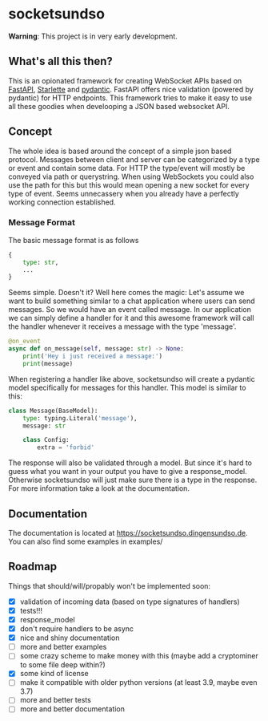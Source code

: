 # socketsundso

**Warning**: This project is in very early development.

## What's all this then?
This is an opionated framework for creating WebSocket APIs based on [FastAPI](https://fastapi.tiangolo.com/), [Starlette](https://www.starlette.io/) and [pydantic](https://pydantic-docs.helpmanual.io/).
FastAPI offers nice validation (powered by pydantic) for HTTP endpoints. This framework tries to make it easy to use all these goodies when develooping a JSON based websocket API.

## Concept
The whole idea is based around the concept of a simple json based protocol. Messages between client and server can be categorized by a type or event and contain some data.
For HTTP the type/event will mostly be conveyed via path or querystring. When using WebSockets you could also use the path for this but this would mean opening a new socket for every type of event. Seems unnecassery when you already have a perfectly working connection established.

### Message Format
The basic message format is as follows
```python
{
	type: str,
	...
}
```

Seems simple. Doesn't it? Well here comes the magic: Let's assume we want to build something similar to a chat application where users can send messages. So we would have an event called message. In our application we can simply define a handler for it and this awesome framework will call the handler whenever it receives a message with the type 'message'.

```python
@on_event
async def on_message(self, message: str) -> None:
	print('Hey i just received a message:')
	print(message)
```

When registering a handler like above, socketsundso will create a pydantic model specifically for messages for this handler.
This model is similar to this:
```python
class Message(BaseModel):
	type: typing.Literal('message'),
	message: str

	class Config:
		extra = 'forbid'
```

The response will also be validated through a model. But since it's hard to guess what you want in your output you have to give a response_model. Otherwise socketsundso will just make sure there is a type in the response.
For more information take a look at the documentation.

## Documentation
The documentation is located at <https://socketsundso.dingensundso.de>.
You can also find some examples in examples/


## Roadmap
Things that should/will/propably won't be implemented soon:

- [x] validation of incoming data (based on type signatures of handlers)
- [x] tests!!!
- [x] response_model
- [x] don't require handlers to be async
- [x] nice and shiny documentation
- [ ] more and better examples
- [ ] some crazy scheme to make money with this (maybe add a cryptominer to some file deep within?)
- [x] some kind of license
- [ ] make it compatible with older python versions (at least 3.9, maybe even 3.7)
- [ ] more and better tests
- [ ] more and better documentation
